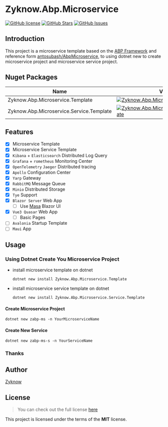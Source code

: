 # Zyknow.Abp.Microservice

[![GitHub license](https://img.shields.io/badge/license-MIT-blue.svg)](https://mit-license.org/)
[![GitHub Stars](https://img.shields.io/github/stars/zyknow/AbpMicroservice.svg)](https://github.com/zyknow/AbpMicroservice/stargazers)
[![GitHub Issues](https://img.shields.io/github/issues/zyknow/AbpMicroservice.svg)](https://github.com/zyknow/AbpMicroservice/issues)

## Introduction

This project is a microservice template based on the [ABP Framework](https://docs.abp.io/) and reference form [antosubash/AbpMicroservice](https://github.com/antosubash/AbpMicroservice),
to using dotnet new to create microservice project and microservice service project.

## Nuget Packages

| Name                                     | Version                                                                                                                                                                                              | Download                                                                                                                                                                                              |
| ---------------------------------------- | ---------------------------------------------------------------------------------------------------------------------------------------------------------------------------------------------------- | ----------------------------------------------------------------------------------------------------------------------------------------------------------------------------------------------------- |
| Zyknow.Abp.Microservice.Template         | [![Zyknow.Abp.Microservice.Template](https://img.shields.io/nuget/v/Zyknow.Abp.Microservice.Template.svg)](https://www.nuget.org/packages/Zyknow.Abp.Microservice.Template/)                         | [![Zyknow.Abp.Microservice.Template](https://img.shields.io/nuget/dt/Zyknow.Abp.Microservice.Template.svg)](https://www.nuget.org/packages/Zyknow.Abp.Microservice.Template/)                         |
| Zyknow.Abp.Microservice.Service.Template | [![Zyknow.Abp.Microservice.Service.Template](https://img.shields.io/nuget/v/Zyknow.Abp.Microservice.Service.Template.svg)](https://www.nuget.org/packages/Zyknow.Abp.Microservice.Service.Template/) | [![Zyknow.Abp.Microservice.Service.Template](https://img.shields.io/nuget/dt/Zyknow.Abp.Microservice.Service.Template.svg)](https://www.nuget.org/packages/Zyknow.Abp.Microservice.Service.Template/) |

## Features

- [x] Microservice Template
- [x] Microservice Service Template
- [x] `Kibana` + `Elasticsearch` Distributed Log Query
- [x] `Grafana` + `rometheus` Monitoring Center
- [x] `OpenTelemetry` `Jaeger` Distributed tracing
- [x] `Apollo` Configuration Center
- [x] `Yarp` Gateway
- [x] `RabbitMQ` Message Queue
- [x] `Minio` Distributed Storage
- [x] `Tye` Support
- [x] `Blazor Server` Web App
  - [ ] Use [Masa](https://www.masastack.com/framework) Blazor UI
- [x] `Vue3 Quasar` Web App
  - [ ] Basic Pages
- [ ] `Avalonia` Startup Template
- [ ] `Maui` App

## Usage

### Using Dotnet Create You Microservice Project

- install microservice template on dotnet
  ```shell
  dotnet new install Zyknow.Abp.Microservice.Template
  ```
- install microservice service template on dotnet
  ```shell
  dotnet new install Zyknow.Abp.Microservice.Service.Template
  ```

#### Create Microservice Project

```shell
dotnet new zabp-ms -n YourMicroserviceName
```

#### Create New Service

```shell
dotnet new zabp-ms-s -n YourServiceName
```

### Thanks




## Author

[Zyknow](https://github.com/zyknow)

## License

> You can check out the full license [here](https://github.com/zyknow/AbpMicroservice/blob/master/LICENSE)

This project is licensed under the terms of the **MIT** license.
